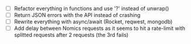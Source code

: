 - [ ] Refactor everything in functions and use '?' instead of unwrap()
- [ ] Return JSON errors with the API instead of crashing
- [ ] Rewrite everything with async/await (Rocket, reqwest, mongodb)
- [ ] Add delay between Nomics requests as it seems to hit a rate-limit with splitted requests after 2 requests (the 3rd fails)